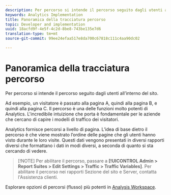 ```yaml
---
description: Per percorso si intende il percorso seguito dagli utenti all’interno del sito.
keywords: Analytics Implementation
title: Panoramica della tracciatura percorso
topic: Developer and implementation
uuid: 18acfd9f-4e5f-4c2d-8be8-743be135e7d6
translation-type: tm+mt
source-git-commit: 99ee24efaa517e8da700c67818c111c4aa90dc02

---
```



# Panoramica della tracciatura percorso

Per percorso si intende il percorso seguito dagli utenti all’interno del sito.

Ad esempio, un visitatore è passato alla pagina A, quindi alla pagina B, e quindi alla pagina C. Il percorso è una delle funzioni molto potenti di Analytics. L'incredibile intuizione che porta è fondamentale per le aziende che cercano di capire i modelli di traffico dei visitatori.

Analytics fornisce percorsi a livello di pagina. L’idea di base dietro il percorso è che viene mostrato l’ordine delle pagine che gli utenti hanno visto durante le loro visite. Questi dati vengono presentati in diversi rapporti diversi che formattano i dati in modi diversi, a seconda di quanto si sta cercando di vedere.

> [!NOTE] Per abilitare il percorso, passare a **[!UICONTROL Admin > Report Suites > Edit Settings > Traffic > Traffic Variables]**. Per abilitare il percorso nei rapporti Sezione del sito e Server, contatta l'Assistenza clienti.

Esplorare opzioni di percorsi (flusso) più potenti in [Analysis Workspace](/help/analyze/analysis-workspace/visualizations/c-flow/flow.md).
